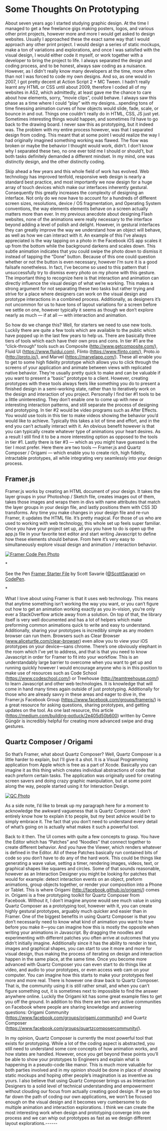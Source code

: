# Some Thoughts On Prototyping

About seven years ago I started studying graphic design. At the time I managed to get a few freelance gigs making posters, logos, and various other print projects, however more and more I would get asked to design websites. Usually I approached these the exact same way that I would approach any other print project. I would design a series of static mockups, make a ton of variations and explorations, and once I was satisfied with the visual design, I would either code it myself, or work together with a developer to bring the project to life. I always separated the design and coding process, and to be honest, always saw coding as a nuisance. However, as I didn't really know many developers at the time, more often than not I was forced to code my own designs. And so, as one would in 2007, I got pretty decent at Action Script 2 + MC Tween. I hadn’t really learnt any HTML or CSS until about 2009, therefore I coded all of my websites in AS2, which admittedly, at least gave me the chance to care about how elements, sorry, ”movie clips”, could behave. I always saw this phase as a time where I could “play” with my designs...spending tons of time finessing animation curves of how objects would slide, fade, scale, or bounce in and out. Things one couldn't really do in HTML, CSS, JS just yet. Sometimes interesting things would happen, and sometimes I’d have to go back to the drawing board. I never saw this as prototyping, but it indeed was. The problem with my entire process however, was that I separated design from coding. This meant that at some point I would realize the way I had originally imagined something working was flawed. The flow was broken or maybe the behavior I thought would work, didn’t. I don’t know why I separated these two, no one ever told me I should or should’t, but both tasks definitely demanded a different mindset. In my mind, one was distinctly design, and the other distinctly coding. 

Skip ahead a few years and this whole field of work has evolved. Web technology has improved tenfold, responsive web design is nearly a standard best practice, and most importantly we now design for a huge array of touch devices which make our interfaces inherently gestural. Consequently this greatly increases the complexity of designing an interface. Not only do we now have to account for a hundreds of different screen sizes, resolutions, device / OS fragmentation, and Operating System conventions, the way elements elements behave on a screen actually matters more than ever. In my previous anecdote about designing Flash websites, none of the animations were really necessary to the interface beyond adding a level of polish and delight. However, in gestural interfaces they can greatly improve the way we understand how an object will behave, as well as how we can interact with it. An example of this I’ve always appreciated is the way tapping on a photo in the Facebook iOS app scales it up from the bottom while the background darkens and scales down. This subtle animation indicates that you could swipe the photo down to dismiss it instead of tapping the “Done” button. Because of this one could question whether or not the button is even necessary, however I’m sure it is a good failsafe nonetheless. In fact, I’ve become so used to this pattern that I unsuccessfully try to dismiss every photo on my phone with this gesture. The important thing to recognize here is that interaction and animation can directly influence the visual design of what we’re working. This makes a strong argument for not separating these two tasks but rather trying and strive for a place where designers can work on the visual design and prototype interactions in a combined process. Additionally, as designers it’s not uncommon for us to have tons of layout variations for a screen before we settle on one, however typically it seems as though we don’t explore nearly as much — if at all — with interaction and animation.


So how do we change this? Well, for starters we need to use new tools. Luckily there are quite a few tools which are available to the public which have popped up in the last few years to help us. There are basically three tiers of tools which each have their own pros and cons. In tier #1 are the “click-through“ tools such as Composite (http://www.getcomposite.com/), Fluid UI (https://www.fluidui.com), Flinto (https://www.flinto.com/), Proto.io (http://proto.io/), and Marvel (https://marvelapp.com/). These all enable you to get to some high fidelity prototype which allows you to click through the screens of your application and animate between views with replicated native behavior. They're usually pretty quick to make and can be valuable if you want to present a “basic” prototype to a client. However, creating prototypes with these tools always feels like something you do to present a finished design in a semi-working state, rather than to iteratively work on the design and interaction of you project. Personally I find tier #1 tools to be a little uninteresting. They don’t enable one to come up with new or interesting interaction patterns, and still separate the process of designing and prototyping. In tier #2 would be video programs such as After Effects. You would use tools in this tier to make videos showing the behavior you’d would like to achieve. Typically this takes a lot of time and effort, and in the end you can’t actually interact with it. An obvious benefit however is that you can typically create whatever type of animations your heart desires. As a result I still find it to be a more interesting option as opposed to the tools in tier #1. Lastly there is tier #3 — which as you might have guessed is the tier I most prefer. Here there are two tools — Framer.js and Quartz Composer / Origami — which enable you to create rich, high fidelity, intractable prototypes, all while integrating very seamlessly into your design process. 

## Framer.js
Framer.js works by creating an HTML document of your design. It takes the layer groups in your Photoshop / Sketch file, creates images out of them, takes those images and wraps them in divs with name attributes that match the layer groups in your design file, and lastly positions them with CSS 3D transforms. Any time you make changes in your design file and re-run Framer, it updates the HTML file. It’s pretty magical. For those of us who are used to working with web technology, this whole set up feels super familiar. Once you have your project set up, all you you have to do is open up the app.js file in your favorite text editor and start writing Javascript to define how these elements should behave. From here it’s very easy to simultaneously explore visual design and animation / interaction behavior.

[![Framer Code Pen Photo](framer-pic.png "Framer Code Pen Photo")](http://codepen.io/ScottSavarie/pen/KAznE/)

*<p data-height="268" data-theme-id="0" data-slug-hash="KAznE" data-default-tab="result" class='codepen'>See the Pen <a href='http://codepen.io/ScottSavarie/pen/KAznE/'>Framer Starter File</a> by Scott Savarie (<a href='http://codepen.io/ScottSavarie'>@ScottSavarie</a>) on <a href='http://codepen.io'>CodePen</a>.</p>
<script async src="//codepen.io/assets/embed/ei.js"></script>*


What I love about using Framer is that it uses web technology. This means that anytime something isn’t working the way you want, or you can’t figure out how to get an animation working exactly as you in-vision, you’re only ever a StackOverflow article away from a solution. On top of that, the library itself is very well documented and has a lot of helpers which make preforming common animations quick to write and easy to understand. Additionally, sharing your prototypes is incredibly simple as any modern browser can run them. Browsers such as Clear Browser (www.aliceturtle.com/clear-browser) even allow you to view your iOS prototypes on your device—sans chrome. There’s one obviously elephant in the room which I’ve yet to address, and that is that you need to know Javascript in order for Framer to fit into your workflow. This is an understandably large barrier to overcome when you want to get up and running quickly however I would encourage anyone who is in this position to make use of resources such as Code School (https://www.codeschool.com/) or Treehouse (http://teamtreehouse.com/) to learn Javascript and other web technologies. It is knowledge that will come in hand many times again outside of just prototyping. Additionally for those who are already savvy in these areas and eager to dive in, the Framer.js Facebook Group (https://www.facebook.com/groups/framerjs/) is a great resource for asking questions, sharing prototypes, and getting updates on the tool. As one last resource, this article (https://medium.com/building-potluck/2e405d50b600) written by Cemre Güngör is incredibly helpful for creating more advanced swipe and drag gestures.

## Quartz Composer / Origami
So that’s Framer, what about Quartz Composer? Well, Quartz Composer is a little harder to explain, but I'll give it a shot. It is a Visual Programming application from Apple which is free as a part of Xcode. Basically you can imagine it as this thing which creates individual abstractions of code that each preform certain tasks. The application was originally used for creating screen savers and doing crazy graphic manipulation, but at some point along the way, people started using it for Interaction Design. 

[![QC Photo](qc-pic.png)](http://www.youtube.com/watch?v=g_Dfb9GRxw0)

As a side note, I’d like to break up my paragraph here for a moment to acknowledge the awkward vagueness that is Quartz Composer. I don’t entirely know how to explain it to people, but my best advice would be to simply embrace it. The fact that you don’t need to understand every detail of what’s going on is actually what makes it such a powerful tool.

Back to it then. The UI comes with quite a few concepts to grasp. You have the Editor which has “Patches” and “Noodles” that connect together to create different behavior. And you have the Viewer, which renders whatever is defined in the Editor. All of these Patches basically run contained bits of code so you don’t have to do any of the hard work. This could be things like generating a wave value, setting a timer, rendering images, videos, text, or graphical shapes like squares and circles. Some of that sounds reasonable, however as an Interaction Designer you might be looking for patches that would for example: detect interaction events on an object, preform animations, group objects together,  or render your composition into a Phone or Tablet. This is where Origami (http://facebook.github.io/origami/) comes in. Origami is a free prototyping toolkit for Quartz Composer from Facebook. Without it, I don’t imagine anyone would see much value in using Quartz Composer as a prototyping tool, however with it, you can create highly gestural prototypes, arguably much quicker and easier than in Framer. One of the biggest benefits in using Quartz Composer is that you don’t necessarily need to know what kind of animation you want to have before you make it—you can imagine how this is mostly the opposite when writing your animations in Javascript. By dragging the noodles and experimenting with different patches you often arrive at outcomes that you didn’t initially imagine. Additionally since it has the ability to render in text, images and graphical shapes, you can start to use it more and more for visual design, thus making the process of iterating on design and interaction happen in the same place, at the same time. Once you become more advanced with Quartz Composer you can even start to do things like at video, and audio to your prototypes, or even access web cam on your computer. You can imagine how this starts to make your prototypes feel more and more real. There is however one draw back to Quartz Composer. That is, the community using it is still rather small, and when you can’t figure something out, it is sometimes next to impossible to find the answer anywhere online. Luckily the Origami kit has some great example files to get you off the ground. In addition to this there are two very active communities on Facebook where people are sharing knowledge and answering questions: Origami Community (https://www.facebook.com/groups/origami.community/) and Quartz Composer (https://www.facebook.com/groups/quartzcomposercommunity/). 

In my opinion, Quartz Composer is currently the most powerful tool that exists for prototyping. While a lot of the coding aspect is abstracted, you still need to understand some core concepts of how animation works, and how states are handled. However, once you get beyond these points you’ll be able to show your prototypes to Engineers and explain what is happening in a pseudo-code like manor. This is much more valuable for both parties involved and in my opinion should be done in place of showing static mockups and hoping other people’s imagination is as inventive as yours. I also believe that using Quartz Composer brings us as Interaction Designers to a solid level of technical understanding and empowerment without clouding our focus from actually creating good design. If we go too far down the path of coding our own applications, we won’t be focused enough on the visual design and it becomes very cumbersome to do multiple animation and interaction explorations. I think we can create the most interesting work when design and prototyping converge into one process and we can whip out prototypes as fast as we design different layout explorations.------
